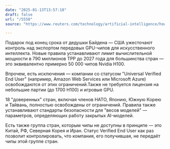```yaml
---
date: "2025-01-13T13:57:10"
draft: false
url: "/5550"
source: "https://www.reuters.com/technology/artificial-intelligence/how-new-ai-chip-rule-us-will-work-2025-01-13/"

---
```


Подарок под конец срока от дедушки Байдена — США ужесточают контроль над экспортом передовых GPU-чипов для искусственного интеллекта. Новые правила устанавливают лимит вычислительной мощности в 790 миллионов TPP до 2027 года для большинства стран — это эквивалентно примерно 50 000 чипов Nvidia H100.

Впрочем, есть исключения — компании со статусом "Universal Verified End User" (например, Amazon Web Services или Microsoft Azure) освобождаются от этих ограничений.Также не требуется лицензия на небольшие партии (до 1700 H100) и игровые GPU. 

18 "доверенных" стран, включая членов НАТО, Японию, Южную Корею и Тайвань, полностью освобождены от ограничений. Правила также устанавливают стандарты безопасности для "весов моделей" — параметров, определяющих работу закрытых AI-моделей.

Есть также группа стран, которым чипы не доступны в принципе — это Китай, РФ, Северная Корея и Иран. Статус Verified End User как раз позволит контролировать, что компания, его получившая, не передаёт чипы этой группе стран.
